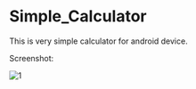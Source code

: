 # Simple_Calculator
This is very simple calculator for android device.

Screenshot:

![1](https://user-images.githubusercontent.com/25838009/34532310-e67e87fe-f0df-11e7-938b-737b59ca398e.PNG)
